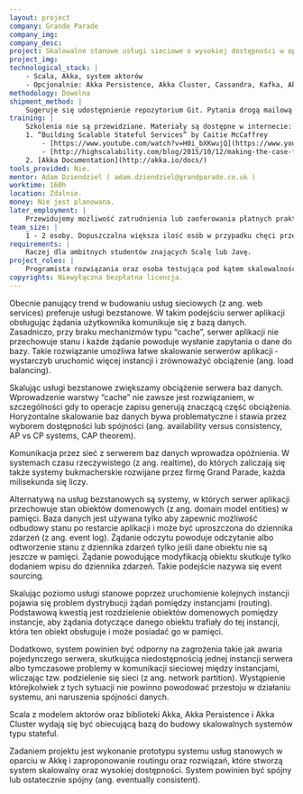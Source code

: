 ```yaml
---
layout: project
company: Grande Parade
company_img:
company_desc:
project: Skalowalne stanowe usługi sieciowe o wysokiej dostępności w oparciu o Akka
project_img:
technological_stack: |
    - Scala, Akka, system aktorów
    - Opcjonalnie: Akka Persistence, Akka Cluster, Cassandra, Kafka, Akka Streams
methodology: Dowolna
shipment_method: |
    Sugeruje się udostępnienie repozytorium Git. Pytania drogą mailową lub na konsultacjach w siedzibie firmy Grand Parade, raz w tygodniu 1h.
training: |
    Szkolenia nie są przewidziane. Materiały są dostępne w internecie:
    1. “Building Scalable Stateful Services” by Caitie McCaffrey
        - [https://www.youtube.com/watch?v=H0i_bXKwujQ](https://www.youtube.com/watch?v=H0i_bXKwujQ)
        - [http://highscalability.com/blog/2015/10/12/making­-the-­case-­for-­building-­scalable-­stateful-­services-­in-­t.html](http://highscalability.com/blog/2015/10/12/making­-the-­case-­for-­building-­scalable-­stateful-­services-­in-­t.html)
    2. [Akka Documentation](http://akka.io/docs/)
tools_provided: Nie.
mentor: Adam Dziendziel ( adam.dziendziel@grandparade.co.uk )
worktime: 160h
location: Zdalnie.
money: Nie jest planowana.
later_employment: |
    Przewidujemy możliwość zatrudnienia lub zaoferowania płatnych praktyk.
team_size: |
    1 - ­2 osoby. Dopuszczalna większa ilość osób w przypadku chęci przetestowania alternatywnych rozwiązań lub automatyzacji testów odporności (resilience tests).
requirements: |
    Raczej dla ambitnych studentów znających Scalę lub Javę.
project_roles: |
    Programista rozwiązania oraz osoba testująca pod kątem skalowalności i odporności.
copyrights: Niewyłączna bezpłatna licencja.
---
```

Obecnie panujący trend w budowaniu usług sieciowych (z ang. web services) preferuje usługi bezstanowe. W takim podejściu serwer aplikacji obsługując żądania użytkownika komunikuje się z bazą danych. Zasadniczo, przy braku mechanizmów typu “cache”, serwer aplikacji nie przechowuje stanu i każde żądanie powoduje wysłanie zapytania o dane do bazy. Takie rozwiązanie umożliwa łatwe skalowanie serwerów aplikacji ­ wystarczyb uruchomić więcej instancji i zrównoważyć obciążenie (ang. load balancing).

Skalując usługi bezstanowe zwiększamy obciążenie serwera baz danych. Wprowadzenie warstwy “cache” nie zawsze jest rozwiązaniem, w szczególności gdy to operacje zapisu generują znaczącą część obciążenia. Horyzontalne skalowanie baz danych bywa problematyczne i stawia przez wyborem dostępności lub spójności (ang. availability versus consistency, AP vs CP systems, CAP theorem).

Komunikacja przez sieć z serwerem baz danych wprowadza opóźnienia. W systemach czasu rzeczywistego (z ang. real­time), do których zaliczają się także systemy bukmacherskie rozwijane przez firmę Grand Parade, każda milisekunda się liczy.

Alternatywą na usług bezstanowych są systemy, w których serwer aplikacji przechowuje stan obiektów domenowych (z ang. domain model entities) w pamięci. Baza danych jest używana tylko aby zapewnić możliwość odbudowy stanu po restarcie aplikacji i może być uproszczona do dziennika zdarzeń (z ang. event log). Żądanie odczytu powoduje odczytanie albo odtworzenie stanu z dziennika zdarzeń tylko jeśli dane obiektu nie są jeszcze w pamięci. Żądanie powodujące modyfikacją obiektu skutkuje tylko dodaniem wpisu do dziennika zdarzeń. Takie podejście nazywa się event sourcing.

Skalując poziomo usługi stanowe poprzez uruchomienie kolejnych instancji pojawia się problem dystrybucji żądań pomiędzy instancjami (routing). Podstawową kwestią jest rozdzielenie obiektów domenowych pomiędzy instancje, aby żądania dotyczące danego obiektu trafiały do tej instancji, która ten obiekt obsługuje i może posiadać go w pamięci.

Dodatkowo, system powinien być odporny na zagrożenia takie jak awaria pojedynczego serwera, skutkująca niedostępnością jednej instancji serwera albo tymczasowe problemy w komunikacji sieciowej między instancjami, wliczając tzw. podzielenie się sieci (z ang. network partition). Wystąpienie którejkolwiek z tych sytuacji nie powinno powodować przestoju w działaniu systemu, ani naruszenia spójności danych.

Scala z modelem aktorów oraz biblioteki Akka, Akka Persistence i Akka Cluster wydają się być obiecującą bazą do budowy skalowalnych systemów typu stateful.

Zadaniem projektu jest wykonanie prototypu systemu usług stanowych w oparciu w Akkę i zaproponowanie routingu oraz rozwiązań, które stworzą system skalowalny oraz wysokiej dostępności. System powinien być spójny lub ostatecznie spójny (ang. eventually consistent).